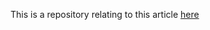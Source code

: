 This is a repository relating to this article [here]([url](https://medium.com/@owenmurphy2022/getting-started-with-node-js-graphql-and-typescript-c6a2eda7cf09)https://medium.com/@owenmurphy2022/getting-started-with-node-js-graphql-and-typescript-c6a2eda7cf09)
